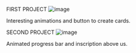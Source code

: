 FIRST PROJECT 
![image](https://github.com/iwtkmsss/My-web-way/assets/77294510/635db267-44fe-4bc0-96d8-b83d3d7f772c)

Interesting animations and button to create cards.

SECOND PROJECT
![image](https://github.com/iwtkmsss/My-web-way/assets/77294510/49f8051e-bbaa-4f24-a10e-ed77e2323e6c)

Animated progress bar and inscription above us.
